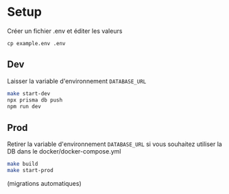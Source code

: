 # Setup

Créer un fichier .env et éditer les valeurs

```
cp example.env .env
```

## Dev

Laisser la variable d'environnement `DATABASE_URL`

```sh
make start-dev
npx prisma db push
npm run dev
```

## Prod

Retirer la variable d'environnement `DATABASE_URL` si vous souhaitez utiliser la DB dans le docker/docker-compose.yml

```sh
make build
make start-prod
```

(migrations automatiques)
